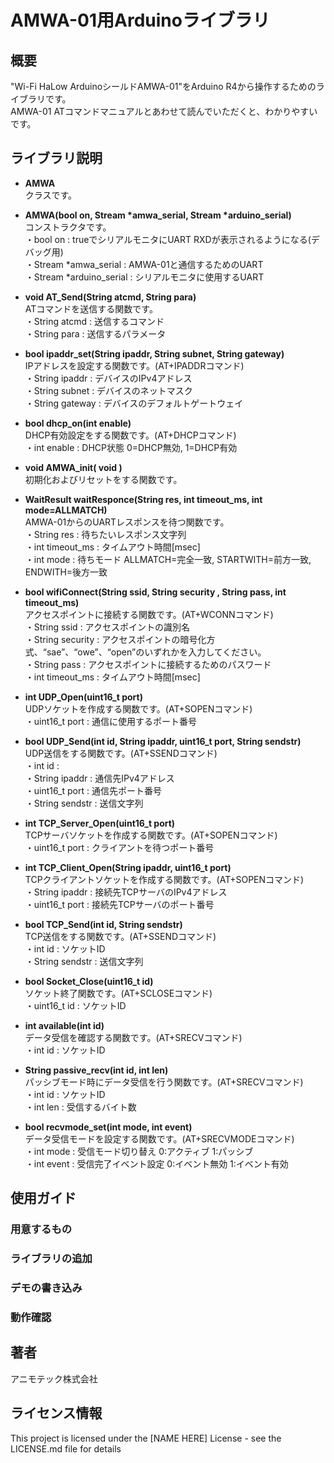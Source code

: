 # AMWA-01用Arduinoライブラリ

## 概要

"Wi-Fi HaLow ArduinoシールドAMWA-01"をArduino R4から操作するためのライブラリです。<br>
AMWA-01 ATコマンドマニュアルとあわせて読んでいただくと、わかりやすいです。

## ライブラリ説明

* **AMWA**<br>
クラスです。

* **AMWA(bool on, Stream *amwa_serial, Stream *arduino_serial)**<br>
  コンストラクタです。<br>
  ・bool on : trueでシリアルモニタにUART RXDが表示されるようになる(デバッグ用)<br>
  ・Stream *amwa_serial : AMWA-01と通信するためのUART<br>
  ・Stream *arduino_serial : シリアルモニタに使用するUART<br>

* **void AT_Send(String atcmd, String para)**<br>
ATコマンドを送信する関数です。<br>
・String atcmd : 送信するコマンド<br>
・String para : 送信するパラメータ<br>

* **bool ipaddr_set(String ipaddr, String subnet, String gateway)**<br>
IPアドレスを設定する関数です。(AT+IPADDRコマンド)<br>
・String ipaddr : デバイスのIPv4アドレス<br>
・String subnet : デバイスのネットマスク<br>
・String gateway : デバイスのデフォルトゲートウェイ<br>

* **bool dhcp_on(int enable)**<br>
DHCP有効設定をする関数です。(AT+DHCPコマンド)<br>
・int enable : DHCP状態 0=DHCP無効, 1=DHCP有効<br>

* **void AMWA_init( void )**<br>
初期化およびリセットをする関数です。<br>

* **WaitResult waitResponce(String res, int timeout_ms, int mode=ALLMATCH)**<br>
AMWA-01からのUARTレスポンスを待つ関数です。<br>
・String res : 待ちたいレスポンス文字列<br>
・int timeout_ms : タイムアウト時間[msec]<br>
・int mode : 待ちモード ALLMATCH=完全一致, STARTWITH=前方一致, ENDWITH=後方一致<br>

* **bool wifiConnect(String ssid, String security , String pass, int timeout_ms)**<br>
アクセスポイントに接続する関数です。(AT+WCONNコマンド)<br>
・String ssid : アクセスポイントの識別名<br>
・String security : アクセスポイントの暗号化方式、“sae”、“owe”、“open”のいずれかを入力してください。<br>
・String pass : アクセスポイントに接続するためのパスワード<br>
・int timeout_ms : タイムアウト時間[msec]<br>

* **int UDP_Open(uint16_t port)**<br>
UDPソケットを作成する関数です。(AT+SOPENコマンド)<br>
・uint16_t port : 通信に使用するポート番号<br>

* **bool UDP_Send(int id, String ipaddr, uint16_t port, String sendstr)**<br>
UDP送信をする関数です。(AT+SSENDコマンド)<br>
・int id : <br>
・String ipaddr : 通信先IPv4アドレス<br>
・uint16_t port : 通信先ポート番号<br>
・String  sendstr : 送信文字列<br>

* **int TCP_Server_Open(uint16_t port)**<br>
TCPサーバソケットを作成する関数です。(AT+SOPENコマンド)<br>
・uint16_t port : クライアントを待つポート番号<br>

* **int TCP_Client_Open(String ipaddr, uint16_t port)**<br>
TCPクライアントソケットを作成する関数です。(AT+SOPENコマンド)<br>
・String ipaddr : 接続先TCPサーバのIPv4アドレス<br>
・uint16_t port : 接続先TCPサーバのポート番号<br>

* **bool TCP_Send(int id, String sendstr)**<br>
TCP送信をする関数です。(AT+SSENDコマンド)<br>
・int id : ソケットID<br>
・String sendstr : 送信文字列<br>

* **bool Socket_Close(uint16_t id)**<br>
ソケット終了関数です。(AT+SCLOSEコマンド)<br>
・uint16_t id : ソケットID<br>

* **int available(int id)**<br>
データ受信を確認する関数です。(AT+SRECVコマンド)<br>
・int id : ソケットID<br>

* **String passive_recv(int id, int len)**<br>
パッシブモード時にデータ受信を行う関数です。(AT+SRECVコマンド)<br>
・int id : ソケットID<br>
・int len : 受信するバイト数<br>

* **bool recvmode_set(int mode, int event)**<br>
データ受信モードを設定する関数です。(AT+SRECVMODEコマンド)<br>
・int mode : 受信モード切り替え 0:アクティブ 1:パッシブ<br>
・int event : 受信完了イベント設定 0:イベント無効 1:イベント有効<br>

## 使用ガイド

### 用意するもの

### ライブラリの追加

### デモの書き込み

### 動作確認

## 著者

アニモテック株式会社

## ライセンス情報

This project is licensed under the [NAME HERE] License - see the LICENSE.md file for details

